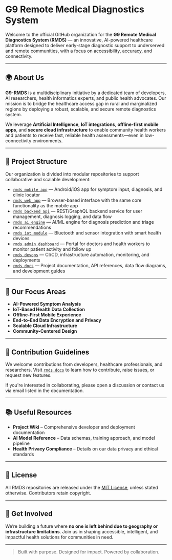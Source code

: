 # G9 Remote Medical Diagnostics System

Welcome to the official GitHub organization for the **G9 Remote Medical Diagnostics System (RMDS)** — an innovative, AI-powered healthcare platform designed to deliver early-stage diagnostic support to underserved and remote communities, with a focus on accessibility, accuracy, and connectivity.

---

## 🌍 About Us

**G9-RMDS** is a multidisciplinary initiative by a dedicated team of developers, AI researchers, health informatics experts, and public health advocates. Our mission is to bridge the healthcare access gap in rural and marginalized regions by deploying a robust, scalable, and secure remote diagnostics system.

We leverage **Artificial Intelligence**, **IoT integrations**, **offline-first mobile apps**, and **secure cloud infrastructure** to enable community health workers and patients to receive fast, reliable health assessments—even in low-connectivity environments.

---

## 🧩 Project Structure

Our organization is divided into modular repositories to support collaborative and scalable development:

- [`rmds mobile app`](https://github.com/G9-Remote-Medical-Diagnostics-System/RMDSApp) — Android/iOS app for symptom input, diagnosis, and clinic locator
- [`rmds web app`](https://github.com/G9-Remote-Medical-Diagnostics-System/RMDSWebsite) — Browser-based interface with the same core functionality as the mobile app
- [`rmds backend api`](https://github.com/G9-Remote-Medical-Diagnostics-System/RMDSBackend) — REST/GraphQL backend service for user management, diagnosis logging, and data flow
- [`rmds ai engine`](https://github.com/G9-Remote-Medical-Diagnostics-System/RMDS_Ai_Engine) — AI/ML engine for diagnosis prediction and triage recommendations
- [`rmds iot module`](https://github.com/G9-Remote-Medical-Diagnostics-System/RMDS_Iot_Module) — Bluetooth and sensor integration with smart health devices
- [`rmds admin dashboard`](https://github.com/G9-Remote-Medical-Diagnostics-System/RMDSAdminDashboard) — Portal for doctors and health workers to monitor patient activity and follow up
- [`rmds devops`](https://github.com/G9-Remote-Medical-Diagnostics-System/RMDSDevops) — CI/CD, infrastructure automation, monitoring, and deployments
- [`rmds docs`](https://github.com/G9-Remote-Medical-Diagnostics-System/RMDSDocs) — Project documentation, API references, data flow diagrams, and development guides

---

## 🔐 Our Focus Areas

- **AI-Powered Symptom Analysis**
- **IoT-Based Health Data Collection**
- **Offline-First Mobile Experience**
- **End-to-End Data Encryption and Privacy**
- **Scalable Cloud Infrastructure**
- **Community-Centered Design**

---

## 👥 Contribution Guidelines

We welcome contributions from developers, healthcare professionals, and researchers. Visit [`rmds docs`](https://github.com/G9-Remote-Medical-Diagnostics-System/RMDSDocs) to learn how to contribute, raise issues, or request new features.

If you're interested in collaborating, please open a discussion or contact us via email listed in the documentation.

---

## 📚 Useful Resources

- **Project Wiki** – Comprehensive developer and deployment documentation  
- **AI Model Reference** – Data schemas, training approach, and model pipeline  
- **Health Privacy Compliance** – Details on our data privacy and ethical standards

---

## 🤝 License

All RMDS repositories are released under the [MIT License](https://choosealicense.com/licenses/mit/), unless stated otherwise. Contributors retain copyright.

---

## 📢 Get Involved

We’re building a future where **no one is left behind due to geography or infrastructure limitations**. Join us in shaping accessible, intelligent, and impactful health solutions for communities in need.

---

> Built with purpose. Designed for impact. Powered by collaboration.
